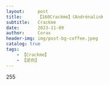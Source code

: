```yaml
---
layout:     post
title:      【160Crackme】《Andrénalin》
subtitle:   Crackme
date:       2023-11-09
author:     Corax
header-img: img/post-bg-coffee.jpeg
catalog: true
tags:
    - 【Crackme】
    - 【逆向】
---
```


255